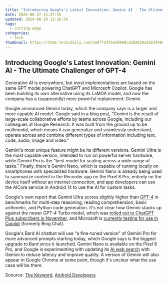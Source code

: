 ```yaml
---
title: "Introducing Google's Latest Innovation: Gemini AI - The Ultimate Challenger of GPT-4"
date: 2024-08-27 15:37:55
updated: 2024-08-29 12:16:54
tags:
  - cutting-edge
categories:
  - tech
thumbnail: https://thmb.techidaily.com/3a0ff2475a3d988ca582620a3d23548d82c16dbdfb31f6e8194792291b9fef05.jpg
---
```


## Introducing Google's Latest Innovation: Gemini AI - The Ultimate Challenger of GPT-4

Generative AI is everywhere, but most implementations are based on the same GPT model powering ChatGPT and Microsoft Copilot. Google has been building its own alternative using its LaMDA model, and now the company has a (supposedly) more powerful replacement: Gemini.

 Google announced Gemini today, which the company says is a larger and more capable AI model. Google said in a blog post, "Gemini is the result of large-scale collaborative efforts by teams across Google, including our colleagues at Google Research. It was built from the ground up to be multimodal, which means it can generalize and seamlessly understand, operate across and combine different types of information including text, code, audio, image and video."

 Gemini's most unique feature might be its different versions. Gemini Ultra is the most capable version, intended to run on powerful server hardware, while Gemini Pro is the "best model for scaling across a wide range of tasks." Finally, there's Gemini Nano, which is capable of running locally on smartphones with specialized hardware. Gemini Nano is already being used to summarize content in the Recorder app on the Pixel 8 Pro, entirely on the device itself without an internet connection, and app developers can use the AICore service in Android 14 to use the AI for custom tasks.

 Google's own report that Gemini Ultra scores slightly higher than [GPT-4](https://pokemon-go-android.techidaily.com/in-2024-15-best-strongest-pokemon-to-use-in-pokemon-go-pvp-leagues-for-honor-x50i-drfone-by-drfone-virtual-android/) in benchmarks for multi-step reasoning, reading comprehension, basic arithmetic, and Python code generation. It's not clear how Gemini stacks up against the newer GPT-4 Turbo model, which was [rolled out to ChatGPT Plus subscribers in November](https://facebook-record-videos.techidaily.com/updated-going-against-the-tide-of-tradition-innovative-techniques-for-yt-rewinds/), and Microsoft is [currently testing for use in Copilot](https://win-amazing.techidaily.com/winning-the-battle-against-unseen-usbs-in-windows-10-heres-how/) (formerly Bing Chat).

 Google's Bard AI chatbot will use "a fine-tuned version" of Gemini Pro for more advanced prompts starting today, which Google says is the biggest upgrade to Bard since it launched. Gemini Nano is available on the Pixel 8 Pro, and Google is experimenting with updating its [AI web search](https://youtube-tips.techidaily.com/anger-lurking-online-spotting-the-falsehood-of-fake-viewers-on-youtube/) with Gemini to reduce latency and improve quality. A version of Gemini will also appear in Google Chrome at some point, though it's unclear what the use case will be there.

 Soource: [The Keyword](https://blog.google/technology/ai/google-gemini-ai/), [Android Developers](https://android-developers.googleblog.com/2023/12/a-new-foundation-for-ai-on-android.html)

<ins class="adsbygoogle"
     style="display:block"
     data-ad-format="autorelaxed"
     data-ad-client="ca-pub-7571918770474297"
     data-ad-slot="1223367746"></ins>



<ins class="adsbygoogle"
     style="display:block"
     data-ad-client="ca-pub-7571918770474297"
     data-ad-slot="8358498916"
     data-ad-format="auto"
     data-full-width-responsive="true"></ins>
